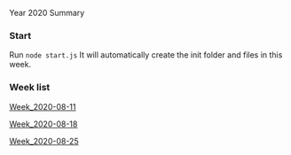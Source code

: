 Year 2020 Summary

### Start
Run ```node start.js``` It will automatically create the init folder and files in this week.

### Week list


[Week_2020-08-11](https://github.com/RogerZZZZZ/ARTS/blob/master/Year_2019/Week_2020-08-11)

[Week_2020-08-18](https://github.com/RogerZZZZZ/ARTS/blob/master/Year_2019/Week_2020-08-18)

[Week_2020-08-25](https://github.com/RogerZZZZZ/ARTS/blob/master/Year_2019/Week_2020-08-25)